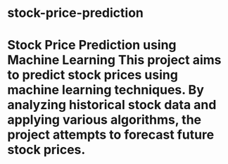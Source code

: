 # stock-price-prediction
# Stock Price Prediction using Machine Learning  This project aims to predict stock prices using machine learning techniques. By analyzing historical stock data and applying various algorithms, the project attempts to forecast future stock prices.
